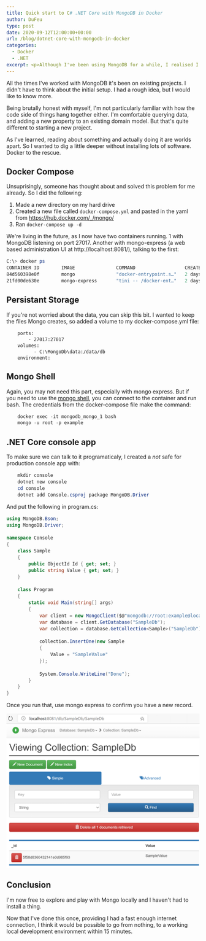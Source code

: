 ```yaml
---
title: Quick start to C# .NET Core with MongoDB in Docker
author: DuFeu
type: post
date: 2020-09-12T12:00:00+00:00
url: /blog/dotnet-core-with-mongodb-in-docker
categories:
  - Docker
  - .NET
excerpt: <p>Although I've been using MongoDB for a while, I realised I'd never started a greenfield project. Not wanting to install yet more software on my laptop, I realised this was a perfect fit for Docker.</p><p>Here's a quick start guide to getting C# .NET Core querying a MongoDB docker instance I used to get up and running.</p>
---
```


All the times I've worked with MongoDB it's been on existing projects. I didn't have to think about the initial setup. I had a rough idea, but I would like to know more.

Being brutally honest with myself, I'm not particularly familiar with how the code side of things hang together either. I'm comfortable querying data, and adding a new property to an existing domain model. But that's quite different to starting a new project.

As I've learned, reading about something and actually doing it are worlds apart. So I wanted to dig a little deeper without installing lots of software. Docker to the rescue.

## Docker Compose

Unsuprisingly, someone has thought about and solved this problem for me already. So I did the following:

1. Made a new directory on my hard drive
2. Created a new file called `docker-compose.yml` and pasted in the yaml from https://hub.docker.com/_/mongo/
3. Ran `docker-compose up -d`

We're living in the future, as I now have two containers running. 1 with MongoDB listening on port 27017. Another with mongo-express (a web based administration UI at http://localhost:8081/), talking to the first:

```powershell
C:\> docker ps
CONTAINER ID        IMAGE               COMMAND                  CREATED             STATUS              PORTS                      NAMES
84d560398e0f        mongo               "docker-entrypoint.s…"   2 days ago          Up 2 days           0.0.0.0:27017->27017/tcp   mongodb_mongo_1
21fd00de630e        mongo-express       "tini -- /docker-ent…"   2 days ago          Up 2 days           0.0.0.0:8081->8081/tcp     mongodb_mongo-express_1
```

## Persistant Storage

If you're not worried about the data, you can skip this bit. I wanted to keep the files Mongo creates, so added a volume to my docker-compose.yml file:

```yaml{3-4}
    ports:
        - 27017:27017
    volumes:
          - C:\MongoDb\data:/data/db
    environment:

```

## Mongo Shell

Again, you may not need this part, especially with mongo express. But if you need to use the [mongo shell](https://docs.mongodb.com/manual/mongo/), you can connect to the container and run bash. The credentials from the docker-compose file make the command:

```powershell
    docker exec -it mongodb_mongo_1 bash
    mongo -u root -p example
```

## .NET Core console app

To make sure we can talk to it programaticaly, I created a _not_ safe for production console app with:

```powershell
    mkdir console
    dotnet new console
    cd console
    dotnet add Console.csproj package MongoDB.Driver
```

And put the following in program.cs:

```csharp
using MongoDB.Bson;
using MongoDB.Driver;

namespace Console
{
    class Sample
    {
        public ObjectId Id { get; set; }
        public string Value { get; set; }
    }

    class Program
    {
        static void Main(string[] args)
        {
            var client = new MongoClient($@"mongodb://root:example@localhost:27017");
            var database = client.GetDatabase("SampleDb");
            var collection = database.GetCollection<Sample>("SampleDb");

            collection.InsertOne(new Sample
            {
                Value = "SampleValue"
            });

            System.Console.WriteLine("Done");
        }
    }
}
```

Once you run that, use mongo express to confirm you have a new record.

![Mongo Express showing single sample record](../../../images/2020/Mongo-Express-Sample-DB.png "Mongo Express showing single sample record")

## Conclusion

I'm now free to explore and play with Mongo locally and I haven't had to install a thing.

Now that I've done this once, providing I had a fast enough internet connection, I think it would be possible to go from nothing, to a working local development environment within 15 minutes.
